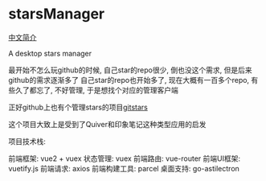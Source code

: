 # starsManager

[中文简介](./README_CN.md)

A desktop stars manager

最开始不怎么玩github的时候, 自己star的repo很少, 倒也没这个需求, 但是后来github的需求逐渐多了
自己star的repo也开始多了, 现在大概有一百多个repo, 有些久了都忘了, 不好管理, 于是想找个对应的管理客户端

正好github上也有个管理stars的项目[gitstars](https://github.com/Monine/gitstars)

这个项目大致上是受到了Quiver和印象笔记这种类型应用的启发


项目技术栈:

前端框架: vue2 + vuex
状态管理: vuex
前端路由: vue-router
前端UI框架: vuetify.js
前端请求: axios
前端构建工具: parcel
桌面支持: go-astilectron
